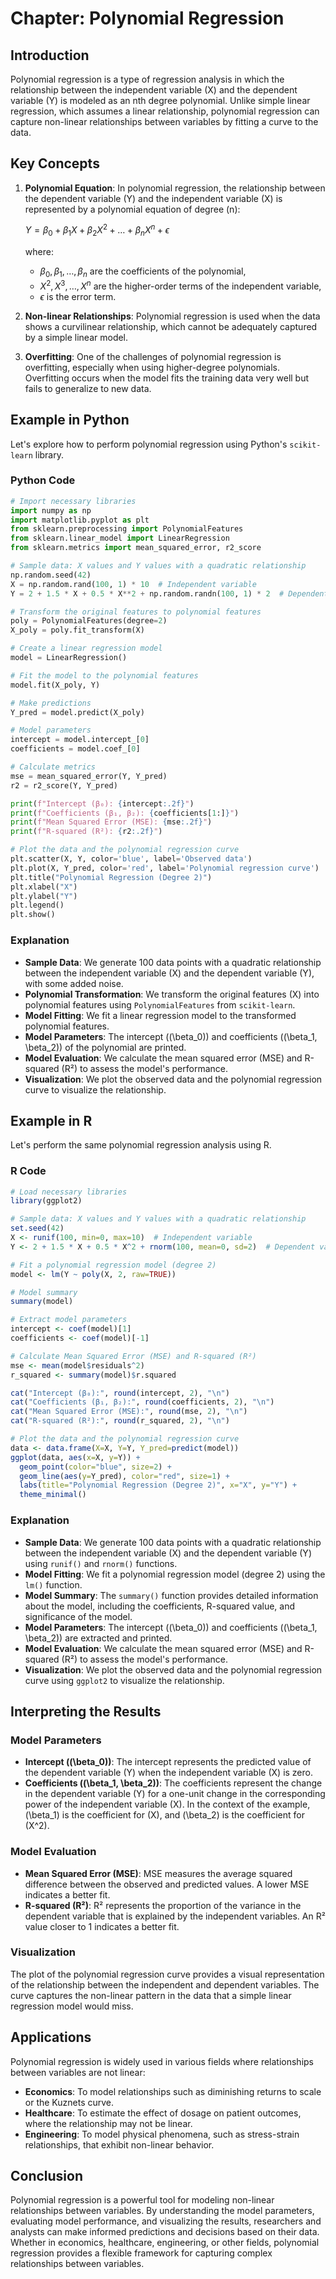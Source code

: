# Chapter: Polynomial Regression

## Introduction

Polynomial regression is a type of regression analysis in which the relationship between the independent variable \(X\) and the dependent variable \(Y\) is modeled as an nth degree polynomial. Unlike simple linear regression, which assumes a linear relationship, polynomial regression can capture non-linear relationships between variables by fitting a curve to the data.

## Key Concepts

1. **Polynomial Equation**: In polynomial regression, the relationship between the dependent variable \(Y\) and the independent variable \(X\) is represented by a polynomial equation of degree \(n\):

   $Y = \beta_0 + \beta_1 X + \beta_2 X^2 + \ldots + \beta_n X^n + \epsilon$

   where:
   - $\beta_0, \beta_1, \ldots, \beta_n$ are the coefficients of the polynomial,
   - $X^2, X^3, \ldots, X^n$ are the higher-order terms of the independent variable,
   - $\epsilon$ is the error term.

2. **Non-linear Relationships**: Polynomial regression is used when the data shows a curvilinear relationship, which cannot be adequately captured by a simple linear model.

3. **Overfitting**: One of the challenges of polynomial regression is overfitting, especially when using higher-degree polynomials. Overfitting occurs when the model fits the training data very well but fails to generalize to new data.

## Example in Python

Let's explore how to perform polynomial regression using Python's `scikit-learn` library.

### Python Code

```python
# Import necessary libraries
import numpy as np
import matplotlib.pyplot as plt
from sklearn.preprocessing import PolynomialFeatures
from sklearn.linear_model import LinearRegression
from sklearn.metrics import mean_squared_error, r2_score

# Sample data: X values and Y values with a quadratic relationship
np.random.seed(42)
X = np.random.rand(100, 1) * 10  # Independent variable
Y = 2 + 1.5 * X + 0.5 * X**2 + np.random.randn(100, 1) * 2  # Dependent variable

# Transform the original features to polynomial features
poly = PolynomialFeatures(degree=2)
X_poly = poly.fit_transform(X)

# Create a linear regression model
model = LinearRegression()

# Fit the model to the polynomial features
model.fit(X_poly, Y)

# Make predictions
Y_pred = model.predict(X_poly)

# Model parameters
intercept = model.intercept_[0]
coefficients = model.coef_[0]

# Calculate metrics
mse = mean_squared_error(Y, Y_pred)
r2 = r2_score(Y, Y_pred)

print(f"Intercept (β₀): {intercept:.2f}")
print(f"Coefficients (β₁, β₂): {coefficients[1:]}")
print(f"Mean Squared Error (MSE): {mse:.2f}")
print(f"R-squared (R²): {r2:.2f}")

# Plot the data and the polynomial regression curve
plt.scatter(X, Y, color='blue', label='Observed data')
plt.plot(X, Y_pred, color='red', label='Polynomial regression curve')
plt.title("Polynomial Regression (Degree 2)")
plt.xlabel("X")
plt.ylabel("Y")
plt.legend()
plt.show()
```

### Explanation

- **Sample Data**: We generate 100 data points with a quadratic relationship between the independent variable \(X\) and the dependent variable \(Y\), with some added noise.
- **Polynomial Transformation**: We transform the original features \(X\) into polynomial features using `PolynomialFeatures` from `scikit-learn`.
- **Model Fitting**: We fit a linear regression model to the transformed polynomial features.
- **Model Parameters**: The intercept (\(\beta_0\)) and coefficients (\(\beta_1, \beta_2\)) of the polynomial are printed.
- **Model Evaluation**: We calculate the mean squared error (MSE) and R-squared (R²) to assess the model's performance.
- **Visualization**: We plot the observed data and the polynomial regression curve to visualize the relationship.

## Example in R

Let's perform the same polynomial regression analysis using R.

### R Code

```r
# Load necessary libraries
library(ggplot2)

# Sample data: X values and Y values with a quadratic relationship
set.seed(42)
X <- runif(100, min=0, max=10)  # Independent variable
Y <- 2 + 1.5 * X + 0.5 * X^2 + rnorm(100, mean=0, sd=2)  # Dependent variable

# Fit a polynomial regression model (degree 2)
model <- lm(Y ~ poly(X, 2, raw=TRUE))

# Model summary
summary(model)

# Extract model parameters
intercept <- coef(model)[1]
coefficients <- coef(model)[-1]

# Calculate Mean Squared Error (MSE) and R-squared (R²)
mse <- mean(model$residuals^2)
r_squared <- summary(model)$r.squared

cat("Intercept (β₀):", round(intercept, 2), "\n")
cat("Coefficients (β₁, β₂):", round(coefficients, 2), "\n")
cat("Mean Squared Error (MSE):", round(mse, 2), "\n")
cat("R-squared (R²):", round(r_squared, 2), "\n")

# Plot the data and the polynomial regression curve
data <- data.frame(X=X, Y=Y, Y_pred=predict(model))
ggplot(data, aes(x=X, y=Y)) +
  geom_point(color="blue", size=2) +
  geom_line(aes(y=Y_pred), color="red", size=1) +
  labs(title="Polynomial Regression (Degree 2)", x="X", y="Y") +
  theme_minimal()
```

### Explanation

- **Sample Data**: We generate 100 data points with a quadratic relationship between the independent variable \(X\) and the dependent variable \(Y\) using `runif()` and `rnorm()` functions.
- **Model Fitting**: We fit a polynomial regression model (degree 2) using the `lm()` function.
- **Model Summary**: The `summary()` function provides detailed information about the model, including the coefficients, R-squared value, and significance of the model.
- **Model Parameters**: The intercept (\(\beta_0\)) and coefficients (\(\beta_1, \beta_2\)) are extracted and printed.
- **Model Evaluation**: We calculate the mean squared error (MSE) and R-squared (R²) to assess the model's performance.
- **Visualization**: We plot the observed data and the polynomial regression curve using `ggplot2` to visualize the relationship.

## Interpreting the Results

### Model Parameters

- **Intercept (\(\beta_0\))**: The intercept represents the predicted value of the dependent variable \(Y\) when the independent variable \(X\) is zero.
- **Coefficients (\(\beta_1, \beta_2\))**: The coefficients represent the change in the dependent variable \(Y\) for a one-unit change in the corresponding power of the independent variable \(X\). In the context of the example, \(\beta_1\) is the coefficient for \(X\), and \(\beta_2\) is the coefficient for \(X^2\).

### Model Evaluation

- **Mean Squared Error (MSE)**: MSE measures the average squared difference between the observed and predicted values. A lower MSE indicates a better fit.
- **R-squared (R²)**: R² represents the proportion of the variance in the dependent variable that is explained by the independent variables. An R² value closer to 1 indicates a better fit.

### Visualization

The plot of the polynomial regression curve provides a visual representation of the relationship between the independent and dependent variables. The curve captures the non-linear pattern in the data that a simple linear regression model would miss.

## Applications

Polynomial regression is widely used in various fields where relationships between variables are not linear:

- **Economics**: To model relationships such as diminishing returns to scale or the Kuznets curve.
- **Healthcare**: To estimate the effect of dosage on patient outcomes, where the relationship may not be linear.
- **Engineering**: To model physical phenomena, such as stress-strain relationships, that exhibit non-linear behavior.

## Conclusion

Polynomial regression is a powerful tool for modeling non-linear relationships between variables. By understanding the model parameters, evaluating model performance, and visualizing the results, researchers and analysts can make informed predictions and decisions based on their data. Whether in economics, healthcare, engineering, or other fields, polynomial regression provides a flexible framework for capturing complex relationships between variables.
